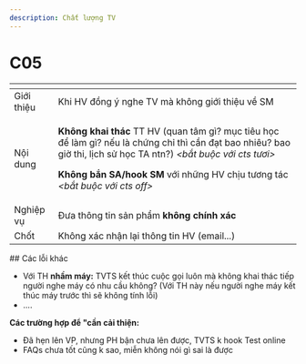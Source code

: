 ```yaml
---
description: Chất lượng TV
---
```


# C05

<table>
  <thead>
    <tr>
      <th style="text-align:left"></th>
      <th style="text-align:left"></th>
    </tr>
  </thead>
  <tbody>
    <tr>
      <td style="text-align:left">Gi&#x1EDB;i thi&#x1EC7;u</td>
      <td style="text-align:left">Khi HV &#x111;&#x1ED3;ng &#xFD; nghe TV m&#xE0; kh&#xF4;ng gi&#x1EDB;i
        thi&#x1EC7;u v&#x1EC1; SM</td>
    </tr>
    <tr>
      <td style="text-align:left">N&#x1ED9;i dung</td>
      <td style="text-align:left">
        <p><b>Kh&#xF4;ng khai th&#xE1;c </b>TT HV (quan t&#xE2;m g&#xEC;? m&#x1EE5;c
          ti&#xEA;u h&#x1ECD;c &#x111;&#x1EC3; l&#xE0;m g&#xEC;? n&#x1EBF;u l&#xE0;
          ch&#x1EE9;ng ch&#x1EC9; th&#xEC; c&#x1EA7;n &#x111;&#x1EA1;t bao nhi&#xEA;u?
          bao gi&#x1EDD; thi, l&#x1ECB;ch s&#x1EED; h&#x1ECD;c TA ntn?)<em> &lt;b&#x1EAF;t bu&#x1ED9;c v&#x1EDB;i cts t&#x1B0;&#x1A1;i&gt;</em>
        </p>
        <p><b>Kh&#xF4;ng b&#x1EAF;n SA/hook SM </b>v&#x1EDB;i nh&#x1EEF;ng HV ch&#x1ECB;u
          t&#x1B0;&#x1A1;ng t&#xE1;c <em>&lt;b&#x1EAF;t bu&#x1ED9;c v&#x1EDB;i cts off&gt;</em>
        </p>
      </td>
    </tr>
    <tr>
      <td style="text-align:left">Nghi&#x1EC7;p v&#x1EE5;</td>
      <td style="text-align:left">&#x110;&#x1B0;a th&#xF4;ng tin s&#x1EA3;n ph&#x1EA9;m <b>kh&#xF4;ng ch&#xED;nh x&#xE1;c</b>
      </td>
    </tr>
    <tr>
      <td style="text-align:left">Ch&#x1ED1;t</td>
      <td style="text-align:left">Kh&#xF4;ng x&#xE1;c nh&#x1EAD;n l&#x1EA1;i th&#xF4;ng tin HV (email...)</td>
    </tr>
  </tbody>
</table>## Các lỗi khác

* Với TH **nhầm máy:** TVTS kết thúc cuộc gọi luôn mà không khai thác tiếp người nghe máy có nhu cầu không? \(Với TH này nếu người nghe máy kết thúc máy trước thì sẽ không tính lỗi\)
* ....

**Các trường hợp để "cần cải thiện:**

* Đã hẹn lên VP, nhưng PH bận chưa lên được, TVTS k hook Test online
* FAQs chưa tốt cũng k sao, miễn không nói gì sai là được

